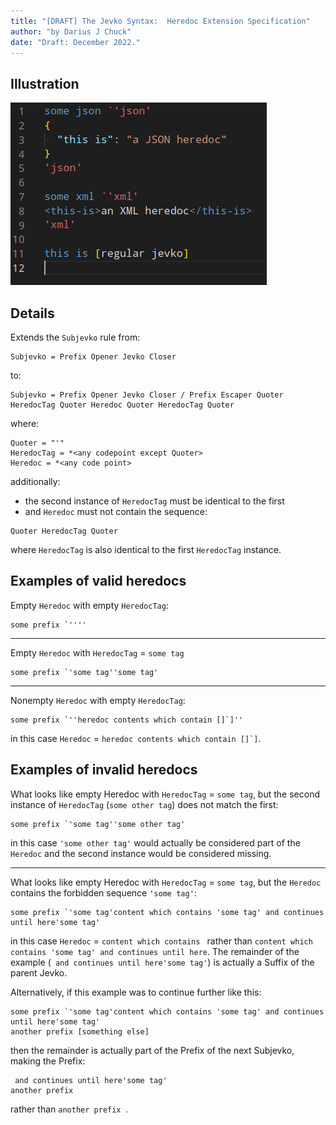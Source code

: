 ```yaml
---
title: "[DRAFT] The Jevko Syntax:  Heredoc Extension Specification"
author: "by Darius J Chuck"
date: "Draft: December 2022."
---
```


## Illustration

![heredoc screenshot](heredoc.png)

## Details

Extends the `Subjevko` rule from:

```abnf
Subjevko = Prefix Opener Jevko Closer
```

to:

```abnf
Subjevko = Prefix Opener Jevko Closer / Prefix Escaper Quoter HeredocTag Quoter Heredoc Quoter HeredocTag Quoter
```

where:

```abnf
Quoter = "'"
HeredocTag = *<any codepoint except Quoter>
Heredoc = *<any code point>
```

additionally:

* the second instance of `HeredocTag` must be identical to the first 
* and `Heredoc` must not contain the sequence:

```abnf
Quoter HeredocTag Quoter
```

where `HeredocTag` is also identical to the first `HeredocTag` instance.

## Examples of valid heredocs

Empty `Heredoc` with empty `HeredocTag`:

```
some prefix `''''
```

***

Empty `Heredoc` with `HeredocTag` = `some tag`

```
some prefix `'some tag''some tag'
```

***

Nonempty `Heredoc` with empty `HeredocTag`:

```
some prefix `''heredoc contents which contain []`]''
```

in this case `Heredoc` = `` heredoc contents which contain []`] ``.

## Examples of invalid heredocs

What looks like empty Heredoc with `HeredocTag` = `some tag`, but the second instance of `HeredocTag` (`some other tag`) does not match the first:

```
some prefix `'some tag''some other tag'
```

in this case `'some other tag'` would actually be considered part of the `Heredoc` and the second instance would be considered missing.

***

What looks like empty Heredoc with `HeredocTag` = `some tag`, but the `Heredoc` contains the forbidden sequence `'some tag'`:

```
some prefix `'some tag'content which contains 'some tag' and continues until here'some tag'
```

in this case `Heredoc` = `content which contains ` rather than `content which contains 'some tag' and continues until here`. The remainder of the example (` and continues until here'some tag'`) is actually a Suffix of the parent Jevko. 

Alternatively, if this example was to continue further like this:

```
some prefix `'some tag'content which contains 'some tag' and continues until here'some tag'
another prefix [something else]
```

then the remainder is actually part of the Prefix of the next Subjevko, making the Prefix:

```
 and continues until here'some tag'
another prefix 
```

rather than `another prefix `.